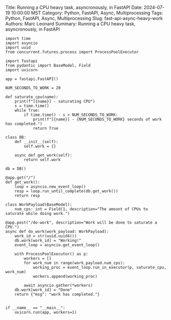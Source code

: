Title: Running a CPU heavy task, asyncronously, in FastAPI
Date: 2024-07-19 10:00:00 MST
Category: Python, FastAPI, Async, Multiprocessing
Tags: Python, FastAPI, Async, Multiprocessing
Slug: fast-api-async-heavy-work
Authors: Marc Leonard
Summary: Running a CPU heavy task, asyncronously, in FastAPI


    import time
    import asyncio
    import uuid
    from concurrent.futures.process import ProcessPoolExecutor

    import fastapi
    from pydantic import BaseModel, Field
    import uvicorn

    app = fastapi.FastAPI()

    NUM_SECONDS_TO_WORK = 20

    def saturate_cpu(name):
        print(f"[{name}] - saturating CPU")
        s = time.time()
        while True:
            if time.time() - s > NUM_SECONDS_TO_WORK:
                print(f"[{name}] - {NUM_SECONDS_TO_WORK} seconds of work has completed.")
                return True

    class DB:
        def __init__(self):
            self.work = {}

        async def get_work(self):
            return self.work

    db = DB()
    
    @app.get("/")
    def get_work():
        loop = asyncio.new_event_loop()
        resp = loop.run_until_complete(db.get_work())
        return resp

    class WorkPayload(BaseModel):
        num_cps: int = Field(1, description="The amount of CPUs to saturate while doing work.")

    @app.post("/do-work", description="Work will be done to saturate a CPU.")
    async def do_work(work_payload: WorkPayload):
        work_id = str(uuid.uuid4())
        db.work[work_id] = "Working!"
        event_loop = asyncio.get_event_loop()

        with ProcessPoolExecutor() as p:
            workers = []
            for work_num in range(work_payload.num_cps):
                working_proc = event_loop.run_in_executor(p, saturate_cpu, work_num)
                workers.append(working_proc)

            await asyncio.gather(*workers)
        db.work[work_id] = "Done"
        return {"msg": "work has completed."}


    if __name__ == "__main__":
        uvicorn.run(app, workers=1)
    
